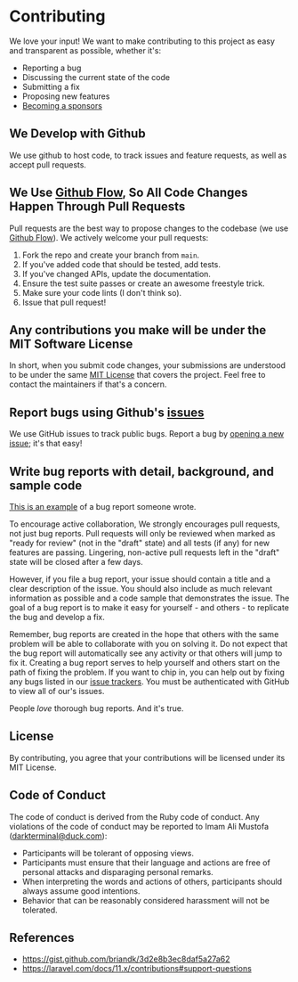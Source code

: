 # Contributing

We love your input! We want to make contributing to this project as easy and transparent as possible, whether it's:

- Reporting a bug
- Discussing the current state of the code
- Submitting a fix
- Proposing new features
- [Becoming a sponsors](https://github.com/sponsors/darkterminal)

## We Develop with Github

We use github to host code, to track issues and feature requests, as well as accept pull requests.

## We Use [Github Flow](https://docs.github.com/en/get-started/quickstart/github-flow), So All Code Changes Happen Through Pull Requests

Pull requests are the best way to propose changes to the codebase (we use [Github Flow](https://docs.github.com/en/get-started/quickstart/github-flow)). We actively welcome your pull requests:

1. Fork the repo and create your branch from `main`.
2. If you've added code that should be tested, add tests.
3. If you've changed APIs, update the documentation.
4. Ensure the test suite passes or create an awesome freestyle trick.
5. Make sure your code lints (I don't think so).
6. Issue that pull request!

## Any contributions you make will be under the MIT Software License

In short, when you submit code changes, your submissions are understood to be under the same [MIT License](http://choosealicense.com/licenses/mit/) that covers the project. Feel free to contact the maintainers if that's a concern.

## Report bugs using Github's [issues](https://github.com/tursodatabase/turso-driver-laravel/issues)

We use GitHub issues to track public bugs. Report a bug by [opening a new issue](https://github.com/tursodatabase/turso-driver-laravel/issues); it's that easy!

## Write bug reports with detail, background, and sample code

[This is an example](https://github.com/tursodatabase/turso-driver-laravel/issues/4) of a bug report someone wrote.

To encourage active collaboration, We strongly encourages pull requests, not just bug reports. Pull requests will only be reviewed when marked as "ready for review" (not in the "draft" state) and all tests (if any) for new features are passing. Lingering, non-active pull requests left in the "draft" state will be closed after a few days.

However, if you file a bug report, your issue should contain a title and a clear description of the issue. You should also include as much relevant information as possible and a code sample that demonstrates the issue. The goal of a bug report is to make it easy for yourself - and others - to replicate the bug and develop a fix.

Remember, bug reports are created in the hope that others with the same problem will be able to collaborate with you on solving it. Do not expect that the bug report will automatically see any activity or that others will jump to fix it. Creating a bug report serves to help yourself and others start on the path of fixing the problem. If you want to chip in, you can help out by fixing any bugs listed in our [issue trackers](https://github.com/tursodatabase/turso-driver-laravel/issues). You must be authenticated with GitHub to view all of our's issues.

People *love* thorough bug reports. And it's true.

## License
By contributing, you agree that your contributions will be licensed under its MIT License.

## Code of Conduct
The code of conduct is derived from the Ruby code of conduct. Any violations of the code of conduct may be reported to Imam Ali Mustofa (darkterminal@duck.com):

- Participants will be tolerant of opposing views.
- Participants must ensure that their language and actions are free of personal attacks and disparaging personal remarks.
- When interpreting the words and actions of others, participants should always assume good intentions.
- Behavior that can be reasonably considered harassment will not be tolerated.

## References
- https://gist.github.com/briandk/3d2e8b3ec8daf5a27a62
- https://laravel.com/docs/11.x/contributions#support-questions